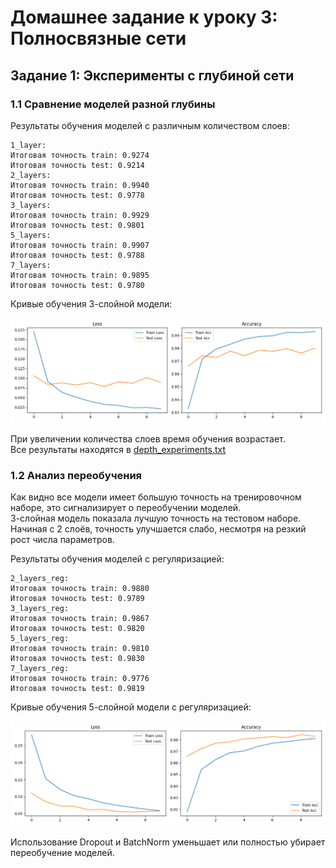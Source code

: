 # Домашнее задание к уроку 3: Полносвязные сети

## Задание 1: Эксперименты с глубиной сети

### 1.1 Сравнение моделей разной глубины

Результаты обучения моделей с различным количеством слоев:

```
1_layer:
Итоговая точность train: 0.9274
Итоговая точность test: 0.9214
2_layers:
Итоговая точность train: 0.9940
Итоговая точность test: 0.9778
3_layers:
Итоговая точность train: 0.9929
Итоговая точность test: 0.9801
5_layers:
Итоговая точность train: 0.9907
Итоговая точность test: 0.9788
7_layers:
Итоговая точность train: 0.9895
Итоговая точность test: 0.9780
```

Кривые обучения 3-слойной модели:

![3_layers.png](plots%2F3_layers.png)

При увеличении количества слоев время обучения возрастает.  
Все результаты находятся в [depth_experiments.txt](results%2Fdepth_experiments.txt)

### 1.2 Анализ переобучения

Как видно все модели имеет большую точность на тренировочном наборе, это сигнализирует о переобучении моделей.  
3-слойная модель показала лучшую точность на тестовом наборе. Начиная с 2 слоёв, точность улучшается слабо, несмотря на резкий рост числа параметров.

Результаты обучения моделей с регуляризацией:

```
2_layers_reg:
Итоговая точность train: 0.9880
Итоговая точность test: 0.9789
3_layers_reg:
Итоговая точность train: 0.9867
Итоговая точность test: 0.9820
5_layers_reg:
Итоговая точность train: 0.9810
Итоговая точность test: 0.9830
7_layers_reg:
Итоговая точность train: 0.9776
Итоговая точность test: 0.9819
```

Кривые обучения 5-слойной модели с регуляризацией:

![5_layers_reg.png](plots%2F5_layers_reg.png)

Использование Dropout и BatchNorm уменьшает или полностью убирает переобучение моделей.